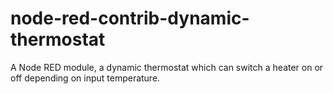 # node-red-contrib-dynamic-thermostat
A Node RED module, a dynamic thermostat which can switch a heater on or off depending on input temperature.
